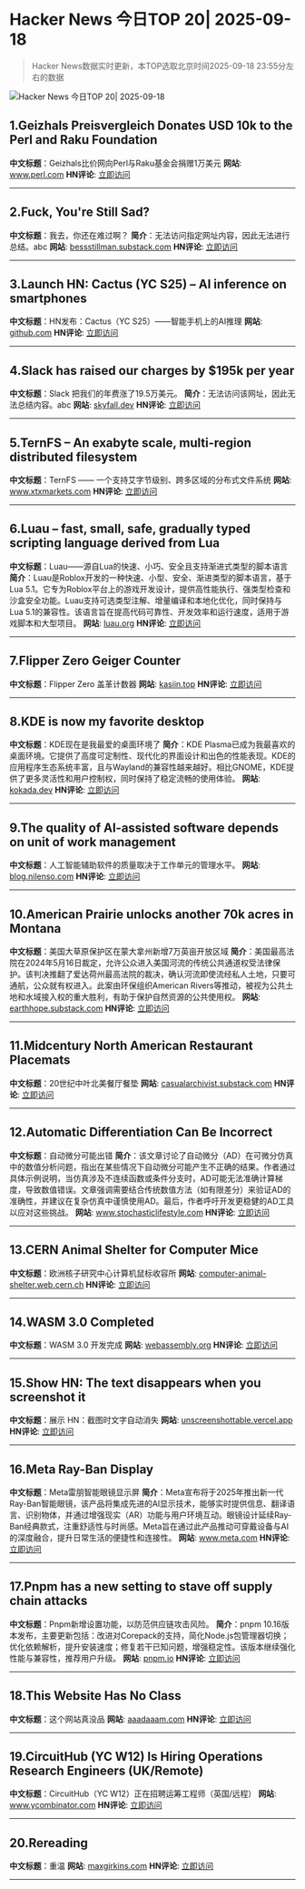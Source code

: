 # Hacker News 今日TOP 20| 2025-09-18

> Hacker News数据实时更新，本TOP选取北京时间2025-09-18 23:55分左右的数据

![Hacker News 今日TOP 20| 2025-09-18](https://img.chuhaix.com/2024/0910_imageFile-1665440404179-628424718_1725901191.png)

## 1.Geizhals Preisvergleich Donates USD 10k to the Perl and Raku Foundation
**中文标题**：Geizhals比价网向Perl与Raku基金会捐赠1万美元
**网站**:  <a href='https://www.perl.com/article/geizhals-donates-to-tprf/' target='_blank' rel='nofollow'>www.perl.com</a>
**HN评论**:  <a href='https://news.ycombinator.com/item?id=45289834&utm_source=www.chuhaix.com' target='_blank' rel='nofollow'>立即访问</a>

---

## 2.Fuck, You're Still Sad?
**中文标题**：我去，你还在难过啊？
**简介**：无法访问指定网址内容，因此无法进行总结。abc
**网站**:  <a href='https://bessstillman.substack.com/p/oh-fuck-youre-still-sad' target='_blank' rel='nofollow'>bessstillman.substack.com</a>
**HN评论**:  <a href='https://news.ycombinator.com/item?id=45290021&utm_source=www.chuhaix.com' target='_blank' rel='nofollow'>立即访问</a>

---

## 3.Launch HN: Cactus (YC S25) – AI inference on smartphones
**中文标题**：HN发布：Cactus（YC S25）——智能手机上的AI推理
**网站**:  <a href='https://github.com/cactus-compute/cactus' target='_blank' rel='nofollow'>github.com</a>
**HN评论**:  <a href='https://news.ycombinator.com/item?id=45291024&utm_source=www.chuhaix.com' target='_blank' rel='nofollow'>立即访问</a>

---

## 4.Slack has raised our charges by $195k per year
**中文标题**：Slack 把我们的年费涨了19.5万美元。
**简介**：无法访问该网址，因此无法总结内容。abc
**网站**:  <a href='https://skyfall.dev/posts/slack' target='_blank' rel='nofollow'>skyfall.dev</a>
**HN评论**:  <a href='https://news.ycombinator.com/item?id=45283887&utm_source=www.chuhaix.com' target='_blank' rel='nofollow'>立即访问</a>

---

## 5.TernFS – An exabyte scale, multi-region distributed filesystem
**中文标题**：TernFS —— 一个支持艾字节级别、跨多区域的分布式文件系统
**网站**:  <a href='https://www.xtxmarkets.com/tech/2025-ternfs/' target='_blank' rel='nofollow'>www.xtxmarkets.com</a>
**HN评论**:  <a href='https://news.ycombinator.com/item?id=45290245&utm_source=www.chuhaix.com' target='_blank' rel='nofollow'>立即访问</a>

---

## 6.Luau – fast, small, safe, gradually typed scripting language derived from Lua
**中文标题**：Luau——源自Lua的快速、小巧、安全且支持渐进式类型的脚本语言
**简介**：Luau是Roblox开发的一种快速、小型、安全、渐进类型的脚本语言，基于Lua 5.1。它专为Roblox平台上的游戏开发设计，提供高性能执行、强类型检查和沙盒安全功能。Luau支持可选类型注解、增量编译和本地化优化，同时保持与Lua 5.1的兼容性。该语言旨在提高代码可靠性、开发效率和运行速度，适用于游戏脚本和大型项目。
**网站**:  <a href='https://luau.org/' target='_blank' rel='nofollow'>luau.org</a>
**HN评论**:  <a href='https://news.ycombinator.com/item?id=45289558&utm_source=www.chuhaix.com' target='_blank' rel='nofollow'>立即访问</a>

---

## 7.Flipper Zero Geiger Counter
**中文标题**：Flipper Zero 盖革计数器
**网站**:  <a href='https://kasiin.top/blog/2025-08-04-flipper_zero_geiger_counter_module/' target='_blank' rel='nofollow'>kasiin.top</a>
**HN评论**:  <a href='https://news.ycombinator.com/item?id=45289453&utm_source=www.chuhaix.com' target='_blank' rel='nofollow'>立即访问</a>

---

## 8.KDE is now my favorite desktop
**中文标题**：KDE现在是我最爱的桌面环境了
**简介**：KDE Plasma已成为我最喜欢的桌面环境。它提供了高度可定制性、现代化的界面设计和出色的性能表现。KDE的应用程序生态系统丰富，且与Wayland的兼容性越来越好。相比GNOME，KDE提供了更多灵活性和用户控制权，同时保持了稳定流畅的使用体验。
**网站**:  <a href='https://kokada.dev/blog/kde-is-now-my-favorite-desktop/' target='_blank' rel='nofollow'>kokada.dev</a>
**HN评论**:  <a href='https://news.ycombinator.com/item?id=45288690&utm_source=www.chuhaix.com' target='_blank' rel='nofollow'>立即访问</a>

---

## 9.The quality of AI-assisted software depends on unit of work management
**中文标题**：人工智能辅助软件的质量取决于工作单元的管理水平。
**网站**:  <a href='https://blog.nilenso.com/blog/2025/09/15/ai-unit-of-work/' target='_blank' rel='nofollow'>blog.nilenso.com</a>
**HN评论**:  <a href='https://news.ycombinator.com/item?id=45289168&utm_source=www.chuhaix.com' target='_blank' rel='nofollow'>立即访问</a>

---

## 10.American Prairie unlocks another 70k acres in Montana
**中文标题**：美国大草原保护区在蒙大拿州新增7万英亩开放区域
**简介**：美国最高法院在2024年5月16日裁定，允许公众进入美国河流的传统公共通道权受法律保护。该判决推翻了爱达荷州最高法院的裁决，确认河流即使流经私人土地，只要可通航，公众就有权进入。此案由环保组织American Rivers等推动，被视为公共土地和水域接入权的重大胜利，有助于保护自然资源的公共使用权。
**网站**:  <a href='https://earthhope.substack.com/p/victory-for-public-access-american' target='_blank' rel='nofollow'>earthhope.substack.com</a>
**HN评论**:  <a href='https://news.ycombinator.com/item?id=45291132&utm_source=www.chuhaix.com' target='_blank' rel='nofollow'>立即访问</a>

---

## 11.Midcentury North American Restaurant Placemats
**中文标题**：20世纪中叶北美餐厅餐垫
**网站**:  <a href='https://casualarchivist.substack.com/p/order-up' target='_blank' rel='nofollow'>casualarchivist.substack.com</a>
**HN评论**:  <a href='https://news.ycombinator.com/item?id=45265487&utm_source=www.chuhaix.com' target='_blank' rel='nofollow'>立即访问</a>

---

## 12.Automatic Differentiation Can Be Incorrect
**中文标题**：自动微分可能出错
**简介**：该文章讨论了自动微分（AD）在可微分仿真中的数值分析问题，指出在某些情况下自动微分可能产生不正确的结果。作者通过具体示例说明，当仿真涉及不连续函数或条件分支时，AD可能无法准确计算梯度，导致数值错误。文章强调需要结合传统数值方法（如有限差分）来验证AD的准确性，并建议在复杂仿真中谨慎使用AD。最后，作者呼吁开发更稳健的AD工具以应对这些挑战。
**网站**:  <a href='https://www.stochasticlifestyle.com/the-numerical-analysis-of-differentiable-simulation-automatic-differentiation-can-be-incorrect/' target='_blank' rel='nofollow'>www.stochasticlifestyle.com</a>
**HN评论**:  <a href='https://news.ycombinator.com/item?id=45289829&utm_source=www.chuhaix.com' target='_blank' rel='nofollow'>立即访问</a>

---

## 13.CERN Animal Shelter for Computer Mice
**中文标题**：欧洲核子研究中心计算机鼠标收容所
**网站**:  <a href='https://computer-animal-shelter.web.cern.ch/index.shtml' target='_blank' rel='nofollow'>computer-animal-shelter.web.cern.ch</a>
**HN评论**:  <a href='https://news.ycombinator.com/item?id=45286369&utm_source=www.chuhaix.com' target='_blank' rel='nofollow'>立即访问</a>

---

## 14.WASM 3.0 Completed
**中文标题**：WASM 3.0 开发完成
**网站**:  <a href='https://webassembly.org/news/2025-09-17-wasm-3.0/' target='_blank' rel='nofollow'>webassembly.org</a>
**HN评论**:  <a href='https://news.ycombinator.com/item?id=45279384&utm_source=www.chuhaix.com' target='_blank' rel='nofollow'>立即访问</a>

---

## 15.Show HN: The text disappears when you screenshot it
**中文标题**：展示 HN：截图时文字自动消失
**网站**:  <a href='https://unscreenshottable.vercel.app/?text=Hello' target='_blank' rel='nofollow'>unscreenshottable.vercel.app</a>
**HN评论**:  <a href='https://news.ycombinator.com/item?id=45284311&utm_source=www.chuhaix.com' target='_blank' rel='nofollow'>立即访问</a>

---

## 16.Meta Ray-Ban Display
**中文标题**：Meta雷朋智能眼镜显示屏
**简介**：Meta宣布将于2025年推出新一代Ray-Ban智能眼镜，该产品将集成先进的AI显示技术，能够实时提供信息、翻译语言、识别物体，并通过增强现实（AR）功能与用户环境互动。眼镜设计延续Ray-Ban经典款式，注重舒适性与时尚感。Meta旨在通过此产品推动可穿戴设备与AI的深度融合，提升日常生活的便捷性和连接性。
**网站**:  <a href='https://www.meta.com/blog/meta-ray-ban-display-ai-glasses-connect-2025/' target='_blank' rel='nofollow'>www.meta.com</a>
**HN评论**:  <a href='https://news.ycombinator.com/item?id=45283306&utm_source=www.chuhaix.com' target='_blank' rel='nofollow'>立即访问</a>

---

## 17.Pnpm has a new setting to stave off supply chain attacks
**中文标题**：Pnpm新增设置功能，以防范供应链攻击风险。
**简介**：pnpm 10.16版本发布，主要更新包括：改进对Corepack的支持，简化Node.js包管理器切换；优化依赖解析，提升安装速度；修复若干已知问题，增强稳定性。该版本继续强化性能与兼容性，推荐用户升级。
**网站**:  <a href='https://pnpm.io/blog/releases/10.16' target='_blank' rel='nofollow'>pnpm.io</a>
**HN评论**:  <a href='https://news.ycombinator.com/item?id=45286526&utm_source=www.chuhaix.com' target='_blank' rel='nofollow'>立即访问</a>

---

## 18.This Website Has No Class
**中文标题**：这个网站真没品
**网站**:  <a href='https://aaadaaam.com/notes/no-class/' target='_blank' rel='nofollow'>aaadaaam.com</a>
**HN评论**:  <a href='https://news.ycombinator.com/item?id=45287155&utm_source=www.chuhaix.com' target='_blank' rel='nofollow'>立即访问</a>

---

## 19.CircuitHub (YC W12) Is Hiring Operations Research Engineers (UK/Remote)
**中文标题**：CircuitHub（YC W12）正在招聘运筹工程师（英国/远程）
**网站**:  <a href='https://www.ycombinator.com/companies/circuithub/jobs/UM1QSjZ-operations-research-engineer' target='_blank' rel='nofollow'>www.ycombinator.com</a>
**HN评论**:  <a href='https://news.ycombinator.com/item?id=45287551&utm_source=www.chuhaix.com' target='_blank' rel='nofollow'>立即访问</a>

---

## 20.Rereading
**中文标题**：重温
**网站**:  <a href='https://maxgirkins.com/writings/on-rereading' target='_blank' rel='nofollow'>maxgirkins.com</a>
**HN评论**:  <a href='https://news.ycombinator.com/item?id=45241961&utm_source=www.chuhaix.com' target='_blank' rel='nofollow'>立即访问</a>

---

